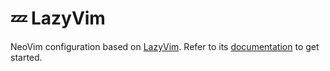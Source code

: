 # 💤 LazyVim

NeoVim configuration based on [LazyVim](https://github.com/LazyVim/LazyVim).
Refer to its [documentation](https://lazyvim.github.io/installation) to get started.
